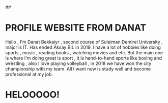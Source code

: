 ##<h1>PROFILE WEBSITE FROM DANAT</h1>
<p>
Hello , I'm Danat Bekkaiyr , second course of Suleiman Demirel University , major is IT. Has ended Aksay BIL in 2019. I have a lot of hobbies like doing sports , music , reading books , watching movies and etc. But the main one is where I'm doing great is sport , it is hand-to-hand sports like boxing and  wrestling , also I love playing volleyball , in 2018 we have won the city championship with my team. All I want now is study well and become professional at my job.</p>

<h1>HELOOOOO!</h1>